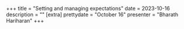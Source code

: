 +++
title = "Setting and managing expectations"
date = 2023-10-16
description = ""
[extra]
prettydate = "October 16"
presenter = "Bharath Hariharan"
+++

